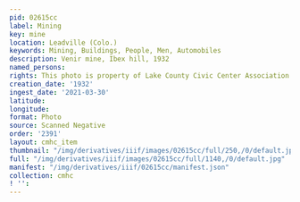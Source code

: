 ```yaml
---
pid: 02615cc
label: Mining
key: mine
location: Leadville (Colo.)
keywords: Mining, Buildings, People, Men, Automobiles
description: Venir mine, Ibex hill, 1932
named_persons: 
rights: This photo is property of Lake County Civic Center Association.
creation_date: '1932'
ingest_date: '2021-03-30'
latitude: 
longitude: 
format: Photo
source: Scanned Negative
order: '2391'
layout: cmhc_item
thumbnail: "/img/derivatives/iiif/images/02615cc/full/250,/0/default.jpg"
full: "/img/derivatives/iiif/images/02615cc/full/1140,/0/default.jpg"
manifest: "/img/derivatives/iiif/02615cc/manifest.json"
collection: cmhc
! '': 
---
```

